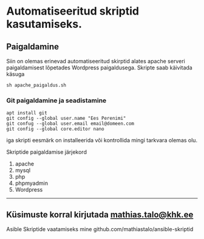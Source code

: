 # Automatiseeritud skriptid kasutamiseks.
## Paigaldamine
Siin on olemas erinevad automatiseeritud skirptid alates apache serveri paigaldamisest lõpetades Wordpress paigaldusega.
Skripte saab käivitada käsuga
```
sh apache_paigaldus.sh
```
### Git paigaldamine ja seadistamine
```
apt install git
git config --global user.name "Ees Perenimi"
git confug --global user.email email@domeen.com
git config --global core.editor nano
```

iga skripti eesmärk on installeerida või kontrollida mingi tarkvara olemas olu.

Skriptide paigaldamise järjekord
1. apache
2. mysql
3. php
4. phpmyadmin
5. Wordpress

---
Küsimuste korral kirjutada mathias.talo@khk.ee
---

Asible Skriptide vaatamiseks mine github.com/mathiastalo/ansible-skriptid
